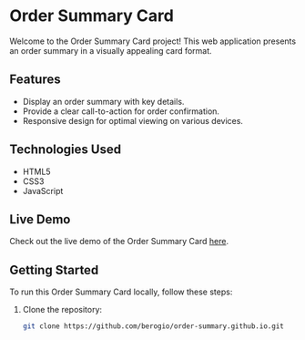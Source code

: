 # Order Summary Card

Welcome to the Order Summary Card project! This web application presents an order summary in a visually appealing card format.

## Features

- Display an order summary with key details.
- Provide a clear call-to-action for order confirmation.
- Responsive design for optimal viewing on various devices.

## Technologies Used

- HTML5
- CSS3
- JavaScript

## Live Demo

Check out the live demo of the Order Summary Card [here](https://berogio.github.io/order-summary/).

## Getting Started

To run this Order Summary Card locally, follow these steps:

1. Clone the repository:

   ```bash
   git clone https://github.com/berogio/order-summary.github.io.git
   ```
